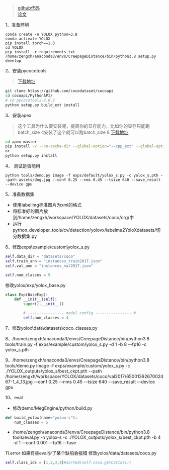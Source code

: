
> [github代码](https://github.com/Megvii-BaseDetection/YOLOX) <br/>
> [论文](https://arxiv.org/abs/2107.08430)

1、准备环境
```shell
conda create -n YOLOX python=3.8
conda activate YOLOX
pip install torch==1.8
cd YOLOX
pip install -r requirements.txt
/home/zengxh/anaconda3/envs/CreepageDistance/bin/python3.8 setup.py develop
```
2、安装pycocotools
> [下载地址](https://github.com/cocodataset/cocoapi)
```bash
git clone https://github.com/cocodataset/cocoapi
cd cocoapi/PythonAPI/
# cd pycocotools-2.0.2
python setup.py build_ext install
```

  
3、安装apex
> 这个工具为什么要安装呢，提高你的显存能力，比如你的显存只能跑batch_size 4安装了这个就可以跑batch_size 8
> [下载地址](https://github.com/NVIDIA/apex)
```bash
cd apex-master
pip install -v --no-cache-dir --global-option="--cpp_ext" --global-option="--cuda_ext" .
or
python setup.py install
```

4、 测试是否能用
```shell script
python tools/demo.py image -f exps/default/yolox_s.py -c yolox_s.pth --path assets/dog.jpg --conf 0.25 --nms 0.45 --tsize 640 --save_result --device gpu
```

5、准备数据集
- 使用labelimg标准图片为xml的格式
- 将标准好的图片放到/home/zengxh/workspace/YOLOX/datasets/coco/org/中
- 运行 python_developer_tools/cv/detection/yolovx/labelme2YoloXdatasets/切分数据集.py

6、修改exps\example\custom\yolox_s.py
```python
self.data_dir = "datasets/coco"
self.train_ann = "instances_train2017.json"
self.val_ann = "instances_val2017.json"

self.num_classes = 5
```
修改yolox/exp/yolox_base.py
```python
class Exp(BaseExp):
    def __init__(self):
        super().__init__()

        # ---------------- model config ---------------- #
        self.num_classes = 4
```

7、修改yolox\data\datasets\coco_classes.py

8、/home/zengxh/anaconda3/envs/CreepageDistance/bin/python3.8 tools/train.py -f exps/example/custom/yolox_s.py -d 1 -b 8 --fp16 -c yolox_s.pth

9、/home/zengxh/anaconda3/envs/CreepageDistance/bin/python3.8 tools/demo.py image -f exps/example/custom/yolox_s.py -c ./YOLOX_outputs/yolox_s/best_ckpt.pth --path /home/zengxh/workspace/YOLOX/datasets/coco/val2017/6500139267002467-1_4_13.jpg --conf 0.25 --nms 0.45 --tsize 640 --save_result --device gpu

10、eval
- 修改demo/MegEngine/python/build.py
```python
def build_yolox(name="yolox-s"):
    num_classes = 5
```
- /home/zengxh/anaconda3/envs/CreepageDistance/bin/python3.8 tools/eval.py -n  yolox-s -c ./YOLOX_outputs/yolox_s/best_ckpt.pth -b 4 -d 1 --conf 0.001 --fp16 --fuse

11.error
如果有些eval少了某个缺陷会报错
修改yolox/data/datasets/coco.py
```python
self.class_ids = [1,2,3,4]#sorted(self.coco.getCatIds())
```